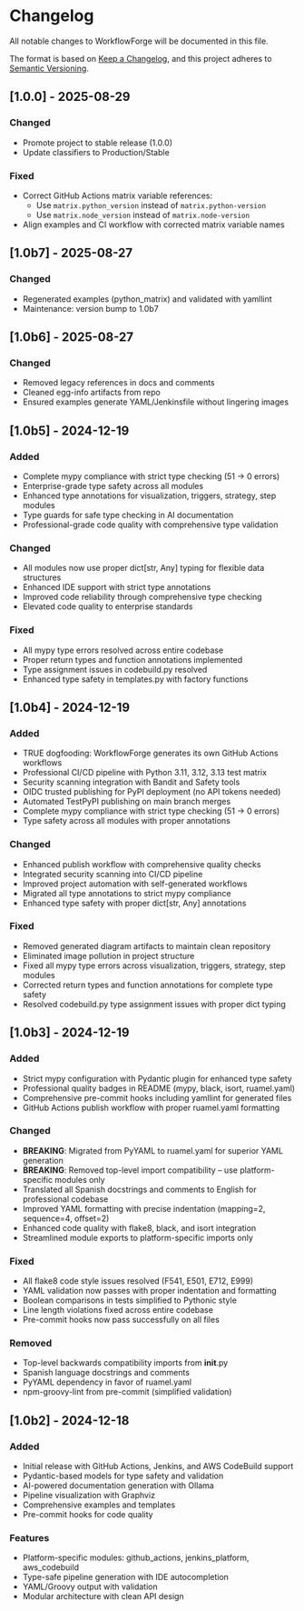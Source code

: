# Changelog

All notable changes to WorkflowForge will be documented in this file.

The format is based on [Keep a Changelog](https://keepachangelog.com/en/1.0.0/),
and this project adheres to [Semantic Versioning](https://semver.org/spec/v2.0.0.html).



## [1.0.0] - 2025-08-29

### Changed
- Promote project to stable release (1.0.0)
- Update classifiers to Production/Stable

### Fixed
- Correct GitHub Actions matrix variable references:
  - Use `matrix.python_version` instead of `matrix.python-version`
  - Use `matrix.node_version` instead of `matrix.node-version`
- Align examples and CI workflow with corrected matrix variable names

## [1.0b7] - 2025-08-27

### Changed
- Regenerated examples (python_matrix) and validated with yamllint
- Maintenance: version bump to 1.0b7
## [1.0b6] - 2025-08-27

### Changed
- Removed legacy references in docs and comments
- Cleaned egg-info artifacts from repo
- Ensured examples generate YAML/Jenkinsfile without lingering images
## [1.0b5] - 2024-12-19

### Added
- Complete mypy compliance with strict type checking (51 → 0 errors)
- Enterprise-grade type safety across all modules
- Enhanced type annotations for visualization, triggers, strategy, step modules
- Type guards for safe type checking in AI documentation
- Professional-grade code quality with comprehensive type validation

### Changed
- All modules now use proper dict[str, Any] typing for flexible data structures
- Enhanced IDE support with strict type annotations
- Improved code reliability through comprehensive type checking
- Elevated code quality to enterprise standards

### Fixed
- All mypy type errors resolved across entire codebase
- Proper return types and function annotations implemented
- Type assignment issues in codebuild.py resolved
- Enhanced type safety in templates.py with factory functions

## [1.0b4] - 2024-12-19

### Added
- TRUE dogfooding: WorkflowForge generates its own GitHub Actions workflows
- Professional CI/CD pipeline with Python 3.11, 3.12, 3.13 test matrix
- Security scanning integration with Bandit and Safety tools
- OIDC trusted publishing for PyPI deployment (no API tokens needed)
- Automated TestPyPI publishing on main branch merges
- Complete mypy compliance with strict type checking (51 → 0 errors)
- Type safety across all modules with proper annotations

### Changed
- Enhanced publish workflow with comprehensive quality checks
- Integrated security scanning into CI/CD pipeline
- Improved project automation with self-generated workflows
- Migrated all type annotations to strict mypy compliance
- Enhanced type safety with proper dict[str, Any] annotations

### Fixed
- Removed generated diagram artifacts to maintain clean repository
- Eliminated image pollution in project structure
- Fixed all mypy type errors across visualization, triggers, strategy, step modules
- Corrected return types and function annotations for complete type safety
- Resolved codebuild.py type assignment issues with proper dict typing

## [1.0b3] - 2024-12-19

### Added
- Strict mypy configuration with Pydantic plugin for enhanced type safety
- Professional quality badges in README (mypy, black, isort, ruamel.yaml)
- Comprehensive pre-commit hooks including yamllint for generated files
- GitHub Actions publish workflow with proper ruamel.yaml formatting

### Changed
- **BREAKING**: Migrated from PyYAML to ruamel.yaml for superior YAML generation
- **BREAKING**: Removed top-level import compatibility – use platform-specific modules only
- Translated all Spanish docstrings and comments to English for professional codebase
- Improved YAML formatting with precise indentation (mapping=2, sequence=4, offset=2)
- Enhanced code quality with flake8, black, and isort integration
- Streamlined module exports to platform-specific imports only

### Fixed
- All flake8 code style issues resolved (F541, E501, E712, E999)
- YAML validation now passes with proper indentation and formatting
- Boolean comparisons in tests simplified to Pythonic style
- Line length violations fixed across entire codebase
- Pre-commit hooks now pass successfully on all files

### Removed
- Top-level backwards compatibility imports from __init__.py
- Spanish language docstrings and comments
- PyYAML dependency in favor of ruamel.yaml
- npm-groovy-lint from pre-commit (simplified validation)

## [1.0b2] - 2024-12-18

### Added
- Initial release with GitHub Actions, Jenkins, and AWS CodeBuild support
- Pydantic-based models for type safety and validation
- AI-powered documentation generation with Ollama
- Pipeline visualization with Graphviz
- Comprehensive examples and templates
- Pre-commit hooks for code quality

### Features
- Platform-specific modules: github_actions, jenkins_platform, aws_codebuild
- Type-safe pipeline generation with IDE autocompletion
- YAML/Groovy output with validation
- Modular architecture with clean API design
